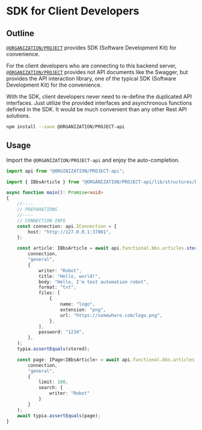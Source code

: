 # SDK for Client Developers
## Outline
[`@ORGANIZATION/PROJECT`](https://github.com/samchon/nestia-template) provides SDK (Software Development Kit) for convenience.

For the client developers who are connecting to this backend server, [`@ORGANIZATION/PROJECT`](https://github.com/samchon/nestia-template) provides not API documents like the Swagger, but provides the API interaction library, one of the typical SDK (Software Development Kit) for the convenience.

With the SDK, client developers never need to re-define the duplicated API interfaces. Just utilize the provided interfaces and asynchronous functions defined in the SDK. It would be much convenient than any other Rest API solutions.

```bash
npm install --save @ORGANIZATION/PROJECT-api
```




## Usage
Import the `@ORGANIZATION/PROJECT-api` and enjoy the auto-completion.

```typescript
import api from "@ORGINIZATION/PROJECT-api";

import { IBbsArticle } from "@ORGANIZATION/PROJECT-api/lib/structures/bbs/IBbsArticle";

async function main(): Promise<void>
{
    //----
    // PREPARATIONS
    //----
    // CONNECTION INFO
    const connection: api.IConnection = {
        host: "http://127.0.0.1:37001",
    };

    const article: IBbsArticle = await api.functional.bbs.articles.store(
        connection,
        "general",
        {
            writer: "Robot",
            title: "Hello, world!",
            body: "Hello, I'm test automation robot",
            format: "txt",
            files: [
                {
                    name: "logo",
                    extension: "png",
                    url: "https://somewhere.com/logo.png",
                },
            ],
            password: "1234",
        },
    );
    typia.assertEquals(stored);

    const page: IPage<IBbsArticle> = await api.functional.bbs.articles.index(
        connection,
        "general",
        {
            limit: 100,
            search: {
                writer: "Robot"
            }
        }
    );
    await typia.assertEquals(page);
}
```